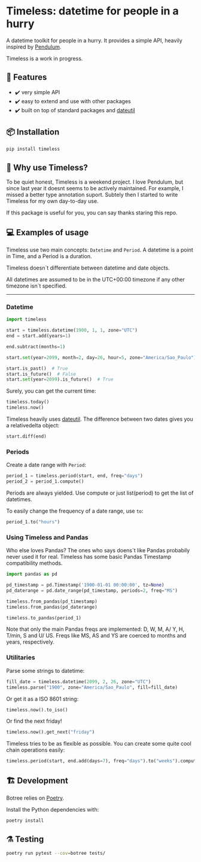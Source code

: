 # Timeless: datetime for people in a hurry

A datetime toolkit for people in a hurry. It provides a simple API, heavily inspired by [Pendulum](https://github.com/sdispater/pendulum).

Timeless is a work in progress.

## 🧠 Features

- ✔️ very simple API
- ✔️ easy to extend and use with other packages
- ✔️ built on top of standard packages and [dateutil](https://github.com/dateutil/dateutil)

## 📦 Installation

```bash
pip install timeless
```

## 📝 Why use Timeless?

To be quiet honest, Timeless is a weekend project. I love Pendulum, but since last year it doesnt seems to be actively maintained. For example, I missed a better type annotation suport. Subtely then I started to write Timeless for my own day-to-day use.

If this package is useful for you, you can say thanks staring this repo.

## 💻 Examples of usage

Timeless use two main concepts: `Datetime` and `Period`. A datetime is a point in Time, and a Period is a duration.

Timeless doesn`t differentiate between datetime and date objects.

All datetimes are assumed to be in the UTC+00:00 timezone if any other timezone isn`t specified.

---

### Datetime

```python
import timeless

start = timeless.datetime(1900, 1, 1, zone="UTC")
end = start.add(years=1)

end.subtract(months=1)

start.set(year=2099, month=2, day=26, hour=5, zone="America/Sao_Paulo")

start.is_past()  # True
start.is_future()  # False
start.set(year=2099).is_future()  # True
```

Surely, you can get the current time:

```python
timeless.today()
timeless.now()
```

Timeless heavily uses [dateutil](https://github.com/dateutil/dateutil). The difference between two dates gives you a relativedelta object:

```python
start.diff(end)
```

### Periods

Create a date range with `Period`:

```python
period_1 = timeless.period(start, end, freq="days")
period_2 = period_1.compute()
```

Periods are always yielded. Use compute or just list(period) to get the list of datetimes.

To easily change the frequency of a date range, use `to`:

```python
period_1.to("hours")
```

### Using Timeless and Pandas

Who else loves Pandas? The ones who says doens`t like Pandas probabily never used it for real. Timeless has some basic Pandas Timestamp compatibility methods.

```python
import pandas as pd

pd_timestamp = pd.Timestamp('1900-01-01 00:00:00', tz=None)
pd_daterange = pd.date_range(pd_timestamp, periods=2, freq="MS")

timeless.from_pandas(pd_timestamp)
timeless.from_pandas(pd_daterange)

timeless.to_pandas(period_1)
```

Note that only the main Pandas freqs are implemented: D, W, M, A/ Y, H, T/min, S and U/ US. Freqs like MS, AS and YS are coerced to months and years, respectively.

### Utilitaries

Parse some strings to datetime:

```python
fill_date = timeless.datetime(2099, 2, 26, zone="UTC")
timeless.parse("1900", zone="America/Sao_Paulo", fill=fill_date)
```

Or get it as a ISO 8601 string:

```python
timeless.now().to_iso()
```

Or find the next friday!

```python
timeless.now().get_next("friday")
```

Timeless tries to be as flexible as possible. You can create some quite cool chain operations easily:

```python
timeless.period(start, end.add(days=7), freq="days").to("weeks").compute()
```

## 🏗️ Development

Botree relies on [Poetry](https://github.com/python-poetry/poetry).

Install the Python dependencies with:

```bash
poetry install
```

## ⚗️ Testing

```bash
poetry run pytest --cov=botree tests/
```
